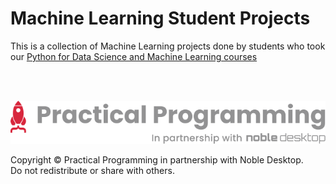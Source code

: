 Machine Learning Student Projects
====================

This is a collection of Machine Learning projects done by students who took our [Python for Data Science and Machine Learning courses](https://www.nobledesktop.com/certificates/python-programming)



<br><br>

[![Practical Programming](z-images/practical-programming-logo.svg)](https://programwithus.com)

Copyright © Practical Programming in partnership with Noble Desktop.  
Do not redistribute or share with others. 